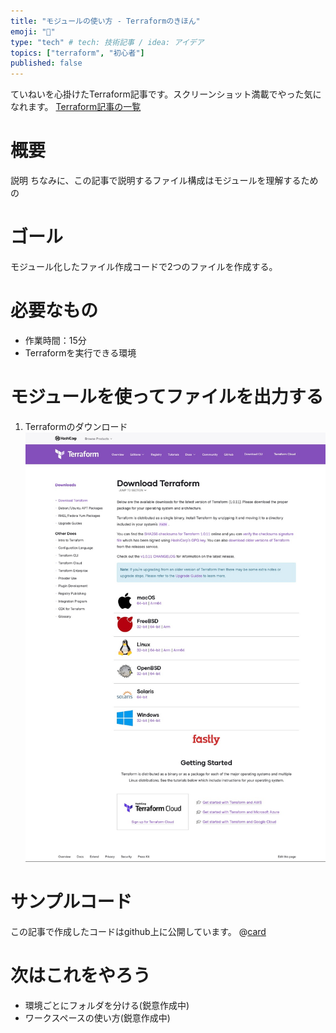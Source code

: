 ```yaml
---
title: "モジュールの使い方 - Terraformのきほん"
emoji: "🐣"
type: "tech" # tech: 技術記事 / idea: アイデア
topics: ["terraform", "初心者"]
published: false
---
```

ていねいを心掛けたTerraform記事です。スクリーンショット満載でやった気になれます。
[Terraform記事の一覧](https://zenn.dev/sway/articles/terraform_index_list)

# 概要
説明
ちなみに、この記事で説明するファイル構成はモジュールを理解するための

# ゴール
モジュール化したファイル作成コードで2つのファイルを作成する。

# 必要なもの
- 作業時間：15分
- Terraformを実行できる環境

# モジュールを使ってファイルを出力する

1. Terraformのダウンロード
![download terraform](/images/terraform_biginner_helloworld/terraform_biginner_helloworld_tutorial_01.jpg)

# サンプルコード
この記事で作成したコードはgithub上に公開しています。
@[card](https://github.com/sway11466/zenn/tree/main/sample_codes/terraform_biginner_modules)

# 次はこれをやろう
- 環境ごとにフォルダを分ける(鋭意作成中)
- ワークスペースの使い方(鋭意作成中)
